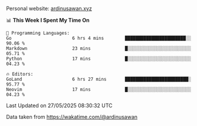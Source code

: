 Personal website: [ardinusawan.xyz](https://ardinusawan.xyz)

<!--START_SECTION:waka-->
📊 **This Week I Spent My Time On** 

```text
💬 Programming Languages: 
Go                       6 hrs 4 mins        ███████████████████████░░   90.06 % 
Markdown                 23 mins             █░░░░░░░░░░░░░░░░░░░░░░░░   05.71 % 
Python                   17 mins             █░░░░░░░░░░░░░░░░░░░░░░░░   04.23 % 

🔥 Editors: 
GoLand                   6 hrs 27 mins       ████████████████████████░   95.77 % 
Neovim                   17 mins             █░░░░░░░░░░░░░░░░░░░░░░░░   04.23 % 
```


 Last Updated on 27/05/2025 08:30:32 UTC
<!--END_SECTION:waka-->
Data taken from https://wakatime.com/@ardinusawan
